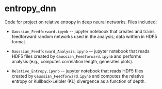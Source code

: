 # entropy_dnn
Code for project on relative entropy in deep neural networks. Files included:

* `Gaussian_Feedforward.ipynb` -- jupyter notebook that creates and trains feedforward random networks used in the analysis; data written in HDF5 format.

* `Gaussian_Feedforward_Analysis.ipynb` -- jupyter notebook that reads HDF5 files created by `Gaussian_Feedforward.ipynb` and performs analysis (e.g., computes correlation length, generates plots).

* `Relative_Entropy.ipynb` -- jupyter notebook that reads HDF5 files created by `Gaussian_Feedforward.ipynb` and computes the relative entropy or Kullback-Leibler (KL) divergence as a function of depth.
